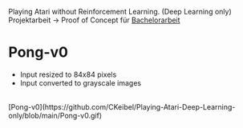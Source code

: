 Playing Atari without Reinforcement Learning. (Deep Learning only) <br>
Projektarbeit -> Proof of Concept für [Bachelorarbeit](https://github.com/CKeibel/Deep_Reinforcement_Learning)

# Pong-v0
* Input resized to 84x84 pixels
* Input converted to grayscale images
<br>
[Pong-v0](https://github.com/CKeibel/Playing-Atari-Deep-Learning-only/blob/main/Pong-v0.gif)
